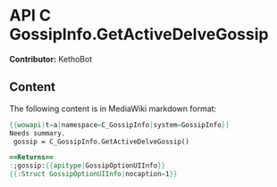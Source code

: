 # API C GossipInfo.GetActiveDelveGossip

**Contributor:** KethoBot

## Content

The following content is in MediaWiki markdown format:

```mediawiki
{{wowapi|t=a|namespace=C_GossipInfo|system=GossipInfo}}
Needs summary.
 gossip = C_GossipInfo.GetActiveDelveGossip()

==Returns==
:;gossip:{{apitype|GossipOptionUIInfo}}
{{:Struct GossipOptionUIInfo|nocaption=1}}
```
